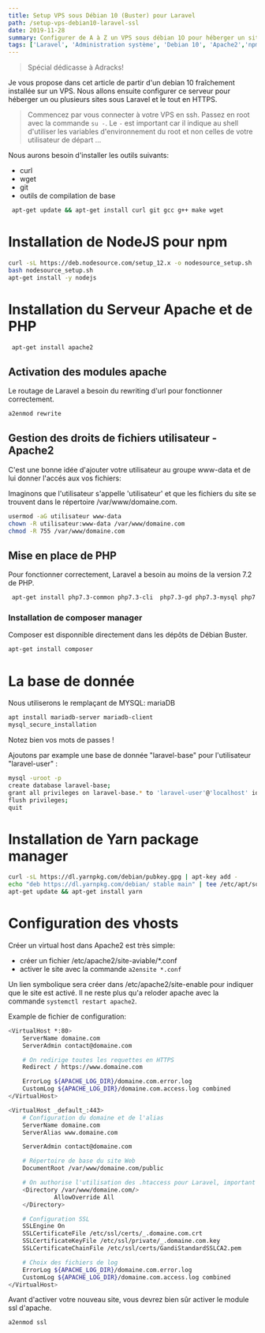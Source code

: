 ```yaml
---
title: Setup VPS sous Débian 10 (Buster) pour Laravel
path: /setup-vps-debian10-laravel-ssl
date: 2019-11-28
summary: Configurer de A à Z un VPS sous débian 1O pour héberger un site Laravel avec Apache2 en SSL.
tags: ['Laravel', 'Administration système', 'Debian 10', 'Apache2','npm', 'composer', 'ssl' ]
---
```


> Spécial dédicasse à Adracks!

Je vous propose dans cet article de partir d'un debian 10 fraîchement installée sur un VPS.
Nous allons ensuite configurer ce serveur pour héberger un ou plusieurs sites sous Laravel et le tout en HTTPS.

> Commencez par vous connecter à votre VPS en ssh.
> Passez en root avec la commande `su -`.
> Le `-` est important car il indique au shell d'utiliser les variables d'environnement du root et non celles de votre utilisateur de départ ...

Nous aurons besoin d'installer les outils suivants:
* curl
* wget
* git
* outils de compilation de base

```bash
 apt-get update && apt-get install curl git gcc g++ make wget
```
# Installation de NodeJS pour npm

```bash
curl -sL https://deb.nodesource.com/setup_12.x -o nodesource_setup.sh
bash nodesource_setup.sh
apt-get install -y nodejs
```


# Installation du Serveur Apache et de PHP
```bash
 apt-get install apache2
```
## Activation des modules apache
Le routage de Laravel a besoin du rewriting d'url pour fonctionner correctement.
```bash
a2enmod rewrite
```

## Gestion des droits de fichiers utilisateur - Apache2
C'est une bonne idée d'ajouter votre utilisateur au groupe www-data et de lui donner l'accés aux vos fichiers:

Imaginons que l'utilisateur s'appelle 'utilisateur' et que les fichiers du site se trouvent dans le répertoire /var/www/domaine.com.

```bash
usermod -aG utilisateur www-data
chown -R utilisateur:www-data /var/www/domaine.com
chmod -R 755 /var/www/domaine.com
```



## Mise en place de PHP
Pour fonctionner correctement, Laravel a besoin au moins de la version 7.2 de PHP.

```bash
 apt-get install php7.3-common php7.3-cli  php7.3-gd php7.3-mysql php7.3-curl php7.3-intl php7.3-mbstring php7.3-bcmath php7.3-imap php7.3-xml php7.3-zip
```
### Installation de composer manager
Composer est disponnible directement dans les dépôts de Débian Buster.
```bash
apt-get install composer
```

# La base de donnée
Nous utiliserons le remplaçant de MYSQL: mariaDB
```bash
apt install mariadb-server mariadb-client
mysql_secure_installation
```
Notez bien vos mots de passes !

Ajoutons par example une base de donnée "laravel-base" pour l'utilisateur "laravel-user" :

```bash
mysql -uroot -p
create database laravel-base;
grant all privileges on laravel-base.* to 'laravel-user'@'localhost' identified by 'laravel-password';
flush privileges;
quit
```


# Installation de Yarn package manager

```bash
curl -sL https://dl.yarnpkg.com/debian/pubkey.gpg | apt-key add -
echo "deb https://dl.yarnpkg.com/debian/ stable main" | tee /etc/apt/sources.list.d/yarn.list
apt-get update && apt-get install yarn
```

# Configuration des vhosts
Créer un virtual host dans Apache2 est très simple:
* créer un fichier /etc/apache2/site-aviable/*.conf
* activer le site avec la commande `a2ensite *.conf`

Un lien symbolique sera créer dans /etc/apache2/site-enable pour indiquer que le site est activé. Il ne reste plus qu'a reloder apache avec la commande `systemctl restart apache2`.

Example de fichier de configuration:

```bash
<VirtualHost *:80>
    ServerName domaine.com
    ServerAdmin contact@domaine.com

    # On redirige toutes les requettes en HTTPS
    Redirect / https://www.domaine.com

    ErrorLog ${APACHE_LOG_DIR}/domaine.com.error.log
    CustomLog ${APACHE_LOG_DIR}/domaine.com.access.log combined
</VirtualHost>

<VirtualHost _default_:443>
    # Configuration du domaine et de l'alias
    ServerName domaine.com
    ServerAlias www.domaine.com

    ServerAdmin contact@domaine.com

    # Répertoire de base du site Web
    DocumentRoot /var/www/domaine.com/public

    # On authorise l'utilisation des .htaccess pour Laravel, important !
    <Directory /var/www/domaine.com/>
             AllowOverride All
    </Directory>

    # Configuration SSL
    SSLEngine On
    SSLCertificateFile /etc/ssl/certs/_.domaine.com.crt
    SSLCertificateKeyFile /etc/ssl/private/_.domaine.com.key
    SSLCertificateChainFile /etc/ssl/certs/GandiStandardSSLCA2.pem

    # Choix des fichiers de log
    ErrorLog ${APACHE_LOG_DIR}/domaine.com.error.log
    CustomLog ${APACHE_LOG_DIR}/domaine.com.access.log combined
</VirtualHost>
```

Avant d'activer votre nouveau site, vous devrez bien sûr activer le module ssl d'apache.
```bash
a2enmod ssl
```

